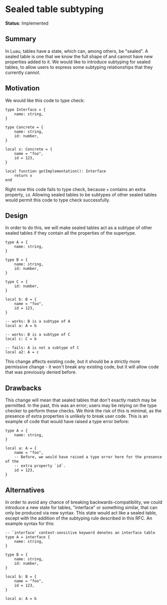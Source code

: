 # Sealed table subtyping

**Status**: Implemented

## Summary

In Luau, tables have a state, which can, among others, be "sealed". A sealed table is one that we know the full shape of and cannot have new properties added to it. We would like to introduce subtyping for sealed tables, to allow users to express some subtyping relationships that they currently cannot.

## Motivation

We would like this code to type check:
```luau
type Interface = {
    name: string,
}

type Concrete = {
    name: string,
    id: number,
}

local x: Concrete = {
    name = "foo",
    id = 123,
}

local function getImplementation(): Interface
    return x
end
```
Right now this code fails to type check, because `x` contains an extra property, `id`. Allowing sealed tables to be subtypes of other sealed tables would permit this code to type check successfully.

## Design

In order to do this, we will make sealed tables act as a subtype of other sealed tables if they contain all the properties of the supertype.

```
type A = {
    name: string,
}

type B = {
    name: string,
    id: number,
}

type C = {
    id: number,
}

local b: B = {
    name = "foo",
    id = 123,
}

-- works: B is a subtype of A
local a: A = b

-- works: B is a subtype of C
local c: C = b

-- fails: A is not a subtype of C
local a2: A = c
```

This change affects existing code, but it should be a strictly more permissive change - it won't break any existing code, but it will allow code that was previously denied before.

## Drawbacks

This change will mean that sealed tables that don't exactly match may be permitted. In the past, this was an error; users may be relying on the type checker to perform these checks. We think the risk of this is minimal, as the presence of extra properties is unlikely to break user code. This is an example of code that would have raised a type error before:

```luau
type A = {
    name: string,
}

local a: A = {
    name = "foo",
    -- Before, we would have raised a type error here for the presence of the
    -- extra property `id`.
    id = 123,
}
```

## Alternatives

In order to avoid any chance of breaking backwards-compatibility, we could introduce a new state for tables, "interface" or something similar, that can only be produced via new syntax. This state would act like a sealed table, except with the addition of the subtyping rule described in this RFC. An example syntax for this:

```luau
-- `interface` context-sensitive keyword denotes an interface table
type A = interface {
    name: string,
}

type B = {
    name: string,
    id: number,
}

local b: B = {
    name = "foo",
    id = 123,
}

local a: A = b
```
